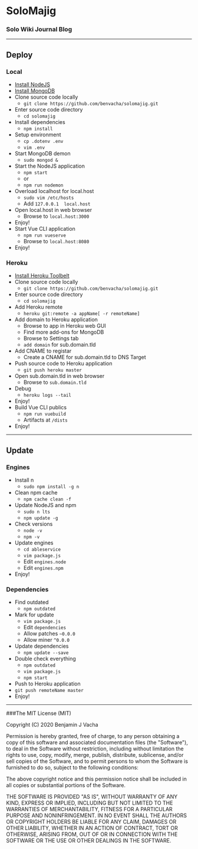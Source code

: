 # SoloMajig
### Solo Wiki Journal Blog

---

## Deploy

### Local
* [Install NodeJS](https://github.com/joyent/node/wiki/Installation)
* [Install MongoDB](http://docs.mongodb.org/manual/installation)
* Clone source code locally
  * `git clone https://github.com/benvacha/solomajig.git`
* Enter source code directory
  * `cd solomajig`
* Install dependencies
  * `npm install`
* Setup environment
  * `cp .dotenv .env`
  * `vim .env`
* Start MongoDB demon
  * `sudo mongod &`
* Start the NodeJS application
  * `npm start`
  * or
  * `npm run nodemon`
* Overload localhost for local.host
  * `sudo vim /etc/hosts`
  * Add `127.0.0.1  local.host`
* Open local.host in web browser
  * Browse to `local.host:3000`
* Enjoy!
* Start Vue CLI application
  * `npm run vueserve`
  * Browse to `local.host:8080`
* Enjoy!

### Heroku
* [Install Heroku Toolbelt](https://toolbelt.heroku.com)
* Clone source code locally
  * `git clone https://github.com/benvacha/solomajig.git`
* Enter source code directory
  * `cd solomajig`
* Add Heroku remote
  * `heroku git:remote -a appName[ -r remoteName]`
* Add domain to Heroku application
  * Browse to app in Heroku web GUI
  * Find more add-ons for MongoDB
  * Browse to Settings tab
  * `add domain` for sub.domain.tld
* Add CNAME to registar
  * Create a CNAME for sub.domain.tld to DNS Target
* Push source code to Heroku application
  * `git push heroku master`
* Open sub.domain.tld in web browser
  * Browse to `sub.domain.tld`
* Debug
  * `heroku logs --tail`
* Enjoy!
* Build Vue CLI publics
  * `npm run vuebuild`
  * Artifacts at `/dists`
* Enjoy!

---

## Update

### Engines
* Install n
  * `sudo npm install -g n`
* Clean npm cache
  * `npm cache clean -f`
* Update NodeJS and npm
  * `sudo n lts`
  * `npm update -g`
* Check versions
  * `node -v`
  * `npm -v`
* Update engines
  * `cd ableservice`
  * `vim package.js`
  * Edit `engines.node`
  * Edit `engines.npm`
* Enjoy!

### Dependencies
* Find outdated
  * `npm outdated`
* Mark for update
  * `vim package.js`
  * Edit `dependencies`
  * Allow patches `~0.0.0`
  * Allow miner `^0.0.0`
* Update dependencies
  * `npm update --save`
* Double check everything
  * `npm outdated`
  * `vim package.js`
  * `npm start`
* Push to Heroku application
 * `git push remoteName master`
* Enjoy!

---

###The MIT License (MIT)

Copyright (C) 2020 Benjamin J Vacha

Permission is hereby granted, free of charge, to any person obtaining a copy
of this software and associated documentation files (the "Software"), to deal
in the Software without restriction, including without limitation the rights
to use, copy, modify, merge, publish, distribute, sublicense, and/or sell
copies of the Software, and to permit persons to whom the Software is
furnished to do so, subject to the following conditions:

The above copyright notice and this permission notice shall be included in all
copies or substantial portions of the Software.

THE SOFTWARE IS PROVIDED "AS IS", WITHOUT WARRANTY OF ANY KIND, EXPRESS OR
IMPLIED, INCLUDING BUT NOT LIMITED TO THE WARRANTIES OF MERCHANTABILITY,
FITNESS FOR A PARTICULAR PURPOSE AND NONINFRINGEMENT. IN NO EVENT SHALL THE
AUTHORS OR COPYRIGHT HOLDERS BE LIABLE FOR ANY CLAIM, DAMAGES OR OTHER
LIABILITY, WHETHER IN AN ACTION OF CONTRACT, TORT OR OTHERWISE, ARISING FROM,
OUT OF OR IN CONNECTION WITH THE SOFTWARE OR THE USE OR OTHER DEALINGS IN THE
SOFTWARE.